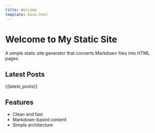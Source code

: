 ```yaml
---
title: Welcome
template: base.html
---
```


# Welcome to My Static Site

A simple static site generator that converts Markdown files into HTML pages.

## Latest Posts

{{latest_posts}}

## Features

- Clean and fast
- Markdown-based content
- Simple architecture 